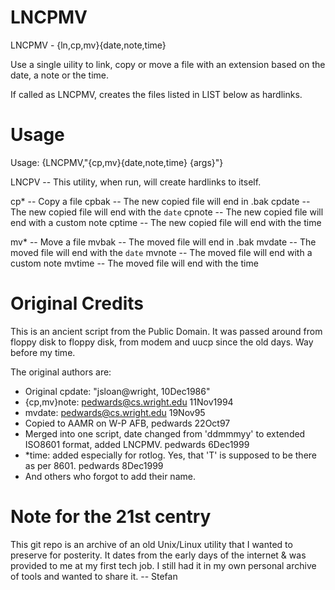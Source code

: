 LNCPMV
======

LNCPMV - {ln,cp,mv}{date,note,time}

Use a single uility to link, copy or move a file with an extension based on the date, a note or the time.

If called as LNCPMV, creates the files listed in LIST below as hardlinks.

# Usage

  Usage: {LNCPMV,"{cp,mv}{date,note,time} {args}"}
  
  LNCPV   -- This utility, when run, will create hardlinks to itself.
  
  cp*     -- Copy a file
  cpbak   -- The new copied file will end in .bak
  cpdate  -- The new copied file will end with the `date`
  cpnote  -- The new copied file will end with a custom note
  cptime  -- The new copied file will end with the time
  
  mv*     -- Move a file
  mvbak   -- The moved file will end in .bak
  mvdate  -- The moved file will end with the `date`
  mvnote  -- The moved file will end with a custom note
  mvtime  -- The moved file will end with the time

# Original Credits

This is an ancient script from the Public Domain. It was passed around from
floppy disk to floppy disk, from modem and uucp since the old days. Way before
my time.

The original authors are:

+ Original cpdate:  "jsloan@wright, 10Dec1986"
+ {cp,mv}note:  pedwards@cs.wright.edu  11Nov1994
+ mvdate:  pedwards@cs.wright.edu  19Nov95
+ Copied to AAMR on W-P AFB, pedwards 22Oct97
+ Merged into one script, date changed from 'ddmmmyy' to
  extended ISO8601 format, added LNCPMV.  pedwards 6Dec1999
+ *time:  added especially for rotlog.  Yes, that 'T' is supposed
  to be there as per 8601.  pedwards 8Dec1999
+ And others who forgot to add their name.

# Note for the 21st centry

This git repo is an archive of an old Unix/Linux utility that I wanted to preserve
for posterity. It dates from the early days of the internet & was provided to
me at my first tech job. I still had it in my own personal archive of tools and
wanted to share it. -- Stefan
